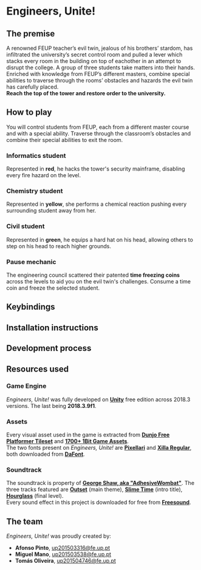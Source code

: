 # Engineers, Unite!

## The premise
A renowned FEUP teacher’s evil twin, jealous of his brothers’ stardom, has infiltrated the university’s secret control room and pulled a lever which stacks every room in the building on top of eachother in an attempt to disrupt the college. 
A group of three students take matters into their hands. Enriched with knowledge from FEUP’s different masters, combine special abilities to traverse through the rooms’ obstacles and hazards the evil twin has carefully placed.  
**Reach the top of the tower and restore order to the university.**

## How to play
You will control students from FEUP, each from a different master course and with a special ability. Traverse through the classroom’s obstacles and combine their special abilities to exit the room.

### Informatics student
Represented in **red**, he hacks the tower's security mainframe, disabling every fire hazard on the level.

### Chemistry student
Represented in **yellow**, she performs a chemical reaction pushing every surrounding student away from her.

### Civil student
Represented in **green**, he equips a hard hat on his head, allowing others to step on his head to reach higher grounds.

### Pause mechanic
The engineering council scattered their patented **time freezing coins** across the levels to aid you on the evil twin's challenges. Consume a time coin and freeze the selected student.

## Keybindings


## Installation instructions


## Development process


## Resources used
### Game Engine
*Engineers, Unite!* was fully developed on [**Unity**](https://unity.com/) free edition across 2018.3 versions. The last being **2018.3.9f1**.

### Assets
Every visual asset used in the game is extracted from [**Dunjo Free Platformer Tileset**](https://arks.itch.io/dungeon-platform-tileset) and [**1700+ 1Bit Game Assets**](https://kronbits.itch.io/1bit-game-assets).  
The two fonts present on *Engineers, Unite!* are [**Pixellari**](https://www.dafont.com/pixellari.font) and [**Xilla Regular**](https://www.dafont.com/xilla.font), both downloaded from [**DaFont**](https://www.dafont.com/).

### Soundtrack 
The soundtrack is property of [**George Shaw, aka "AdhesiveWombat"**](https://soundcloud.com/adhesivewombat). The three tracks featured are [**Outset**](https://soundcloud.com/adhesivewombat/outset) (main theme), [**Slime Time**](https://soundcloud.com/adhesivewombat/slime) (intro title), [**Hourglass**](https://soundcloud.com/adhesivewombat/hourglass) (final level).  
Every sound effect in this project is downloaded for free from [**Freesound**](https://freesound.org/).

## The team
*Engineers, Unite!* was proudly created by:
* **Afonso Pinto**, up201503316@fe.up.pt
* **Miguel Mano**, up201503538@fe.up.pt
* **Tomás Oliveira**, up201504746@fe.up.pt
